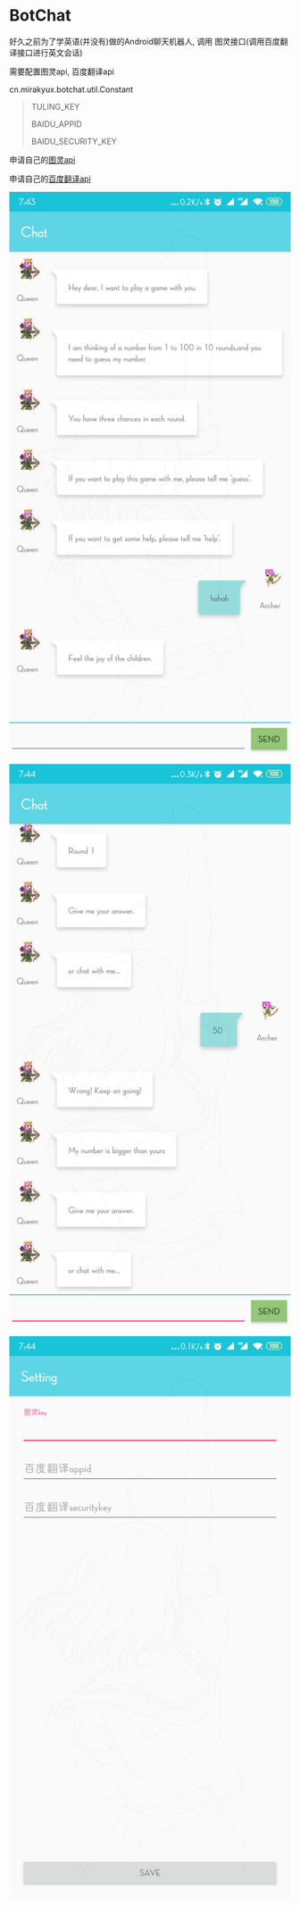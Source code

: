 # BotChat

好久之前为了学英语(并没有)做的Android聊天机器人, 调用 图灵接口(调用百度翻译接口进行英文会话)

需要配置图灵api, 百度翻译api

cn.mirakyux.botchat.util.Constant

> TULING_KEY
>
> BAIDU_APPID
>
> BAIDU_SECURITY_KEY



申请自己的[图灵api](http://www.turingapi.com/)

申请自己的[百度翻译api](http://api.fanyi.baidu.com/api/trans/product/prodinfo)

![](./images/1.png)

![](./images/2.png)

![](./images/3.png)